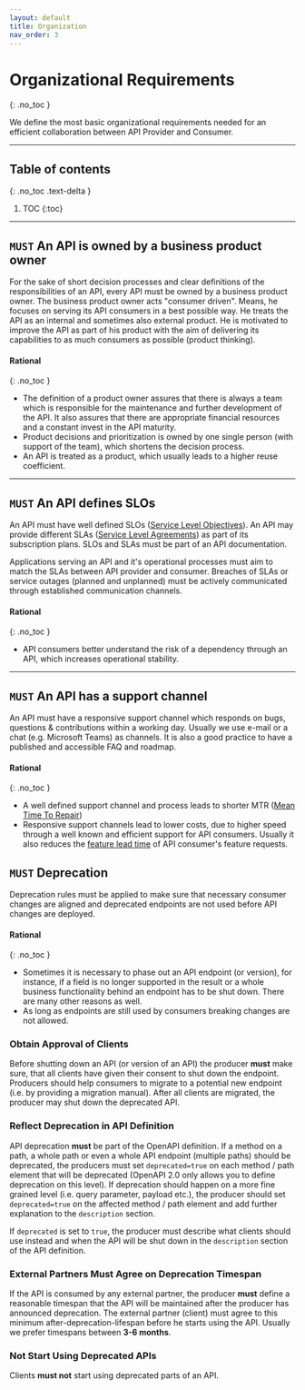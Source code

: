 ```yaml
---
layout: default
title: Organization
nav_order: 3
---
```


Organizational Requirements
===========================
{: .no_toc }

We define the most basic organizational requirements needed for an efficient collaboration between API Provider and Consumer.

---

## Table of contents
{: .no_toc .text-delta }

1. TOC
{:toc}

---

## `MUST` An API is owned by a business product owner

For the sake of short decision processes and clear definitions of the responsibilities of an API, every API must be owned by a business product owner. The business product owner acts "consumer driven". Means, he focuses on serving its API consumers in a best possible way. He treats the API as an internal and sometimes also external product. He is motivated to improve the API as part of his product with the aim of delivering its capabilities to as much consumers as possible (product thinking).

#### Rational
{: .no_toc }
- The definition of a product owner assures that there is always a team which is responsible for the maintenance and further development of the API. It also assures that there are appropriate financial resources and a constant invest in the API maturity.
- Product decisions and prioritization is owned by one single person (with support of the team), which shortens the decision process.
- An API is treated as a product, which usually leads to a higher reuse coefficient.

---

## `MUST` An API defines SLOs

An API must have well defined SLOs ([Service Level Objectives](https://en.wikipedia.org/wiki/Service-level_objective)). An API may provide different SLAs ([Service Level Agreements](https://en.wikipedia.org/wiki/Service-level_agreement)) as part of its subscription plans. SLOs and SLAs must be part of an API documentation.

Applications serving an API and it's operational processes must aim to match the SLAs between API provider and consumer. Breaches of SLAs or service outages (planned and unplanned) must be actively communicated through established communication channels.

#### Rational
{: .no_toc }
- API consumers better understand the risk of a dependency through an API, which increases operational stability.

---

## `MUST` An API has a support channel

An API must have a responsive support channel which responds on bugs, questions & contributions within a working day. Usually we use e-mail or a chat (e.g. Microsoft Teams) as channels. It is also a good practice to have a published and accessible FAQ and roadmap.

#### Rational
{: .no_toc }
- A well defined support channel and process leads to shorter MTR ([Mean Time To Repair](https://en.wikipedia.org/wiki/Mean_time_to_repair))
- Responsive support channels lead to lower costs, due to higher speed through a well known and efficient support for API consumers. Usually it also reduces the [feature lead time](https://en.wikipedia.org/wiki/Lead_time) of API consumer's feature requests.


## `MUST` Deprecation

Deprecation rules must be applied to make sure that necessary consumer changes are aligned and deprecated endpoints are not used before API changes are deployed.

#### Rational
{: .no_toc }
- Sometimes it is necessary to phase out an API endpoint (or version), for instance, if a field is no longer supported in the result or a whole business functionality behind an endpoint has to be shut down. There are many other reasons as well.
- As long as endpoints are still used by consumers breaking changes are not allowed. 

### Obtain Approval of Clients

Before shutting down an API (or version of an API) the producer **must** make sure, that all clients have given their consent to shut down the endpoint. Producers should help consumers to migrate to a potential new endpoint (i.e. by providing a migration manual). After all clients are migrated, the producer may shut down the deprecated API.

### Reflect Deprecation in API Definition

API deprecation **must** be part of the OpenAPI definition. If a method on a path, a whole path or even a whole API endpoint (multiple paths) should be deprecated, the producers must set `deprecated=true` on each method / path element that will be deprecated (OpenAPI 2.0 only allows you to define deprecation on this level). If deprecation should happen on a more fine grained level (i.e. query parameter, payload etc.), the producer should set `deprecated=true` on the affected method / path element and add further explanation to the `description` section.

If `deprecated` is set to `true`, the producer must describe what clients should use instead and when the API will be shut down in the `description` section of the API definition.


### External Partners Must Agree on Deprecation Timespan

If the API is consumed by any external partner, the producer **must** define a reasonable timespan that the API will be maintained after the producer has announced deprecation. The external partner (client) must agree to this minimum after-deprecation-lifespan before he starts using the API. Usually we prefer timespans between **3-6 months**.


### Not Start Using Deprecated APIs

Clients **must not** start using deprecated parts of an API.
